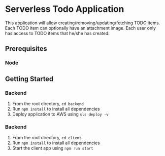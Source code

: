 # Serverless Todo Application

This application will allow creating/removing/updating/fetching TODO items. Each TODO item can optionally have an attachment image. Each user only has access to TODO items that he/she has created.

## Prerequisites

### Node

## Getting Started

### Backend

1. From the root directory, `cd backend`
2. Run `npm install` to install all dependencies
3. Deploy application to AWS using `sls deploy -v`

### Backend

1. From the root directory, `cd client`
2. Run `npm install` to install all dependencies
3. Start the client app using `npm run start`
